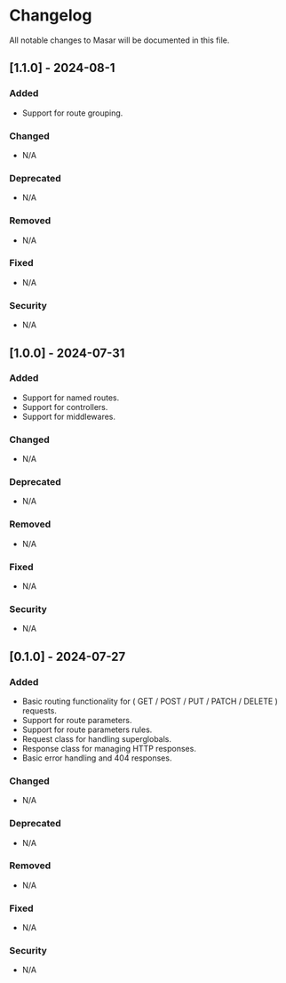 # Changelog
All notable changes to Masar will be documented in this file.

## [1.1.0] - 2024-08-1
### Added
- Support for route grouping.

### Changed
- N/A

### Deprecated
- N/A

### Removed
- N/A

### Fixed
- N/A

### Security
- N/A


## [1.0.0] - 2024-07-31
### Added
- Support for named routes.
- Support for controllers.
- Support for middlewares.

### Changed
- N/A

### Deprecated
- N/A

### Removed
- N/A

### Fixed
- N/A

### Security
- N/A



## [0.1.0] - 2024-07-27
### Added
- Basic routing functionality for ( GET / POST / PUT / PATCH / DELETE ) requests.
- Support for route parameters.
- Support for route parameters rules.
- Request class for handling superglobals.
- Response class for managing HTTP responses.
- Basic error handling and 404 responses.

### Changed
- N/A

### Deprecated
- N/A

### Removed
- N/A

### Fixed
- N/A

### Security
- N/A